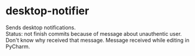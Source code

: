 # desktop-notifier
Sends desktop notifications.<br>
Status: not finish commits because of message about unauthentic user.
Don't know why received that message.
Message received while editing in PyCharm.
